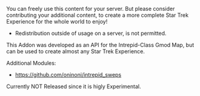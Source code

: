 You can freely use this content for your server. But please consider contributing your additional content, to create a more complete Star Trek Experience for the whole world to enjoy!
- Redistribution outside of usage on a server, is not permitted.

This Addon was developed as an API for the Intrepid-Class Gmod Map, but can be used to create almost any Star Trek Experience.

Additional Modules:
- https://github.com/oninoni/intrepid_sweps

Currently NOT Released since it is higly Experimental.
